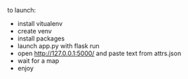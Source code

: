 to launch:
- install vitualenv
- create venv
- install packages
- launch app.py with flask run
- open http://127.0.0.1:5000/ and paste text from attrs.json
- wait for a map
- enjoy